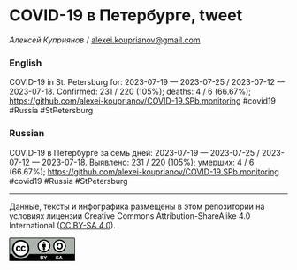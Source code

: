 COVID-19 в Петербурге, tweet
============================

*Алексей Куприянов* /
<a href="mailto:alexei.kouprianov@gmail.com" class="email">alexei.kouprianov@gmail.com</a>

### English

<!-- COVID-19 in St. Petersburg for: 2023-07-19 --- 2023-07-25 / 2023-07-12 --- 2023-07-18. Сonfirmed: 231 / 220 (105%); hospitalized:  /   (); deaths: 4 / 6 (66.67%); https://github.com/alexei-kouprianov/COVID-19.SPb.monitoring #covid19 #Russia #StPetersburg -->

COVID-19 in St. Petersburg for: 2023-07-19 — 2023-07-25 / 2023-07-12 —
2023-07-18. Сonfirmed: 231 / 220 (105%); deaths: 4 / 6 (66.67%);
<a href="https://github.com/alexei-kouprianov/COVID-19.SPb.monitoring" class="uri">https://github.com/alexei-kouprianov/COVID-19.SPb.monitoring</a>
\#covid19 \#Russia \#StPetersburg

### Russian

<!-- COVID-19 в Петербурге за семь дней: 2023-07-19 --- 2023-07-25 / 2023-07-12 --- 2023-07-18. Выявлено: 231 / 220 (105%); госпитализировано:  /   (); умерших: 4 / 6 (66.67%); https://github.com/alexei-kouprianov/COVID-19.SPb.monitoring #covid19 #Russia #StPetersburg -->

COVID-19 в Петербурге за семь дней: 2023-07-19 — 2023-07-25 / 2023-07-12
— 2023-07-18. Выявлено: 231 / 220 (105%); умерших: 4 / 6 (66.67%);
<a href="https://github.com/alexei-kouprianov/COVID-19.SPb.monitoring" class="uri">https://github.com/alexei-kouprianov/COVID-19.SPb.monitoring</a>
\#covid19 \#Russia \#StPetersburg

------------------------------------------------------------------------

Данные, тексты и инфографика размещены в этом репозитории на условиях
лицензии Creative Commons Attribution-ShareAlike 4.0 International ([CC
BY-SA 4.0](https://creativecommons.org/licenses/by-sa/4.0/)).

![](../misc/CC-BY-SA-icon.png "CC-BY-SA")

